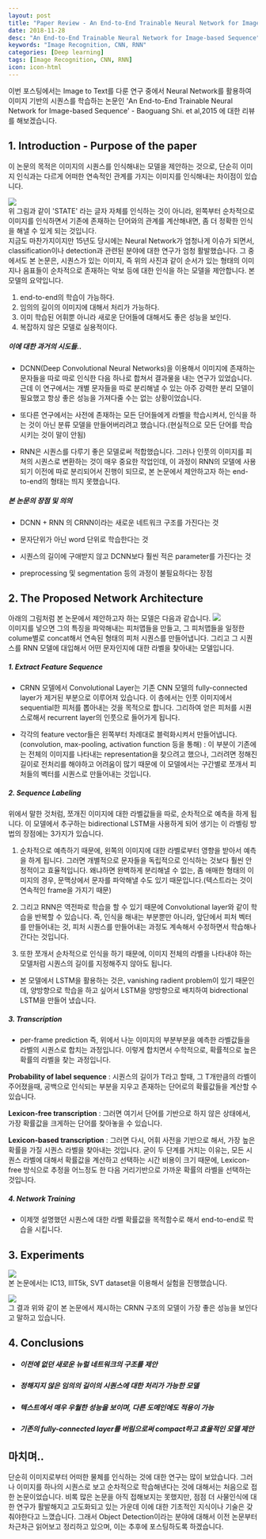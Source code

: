 ```yaml
---
layout: post
title: "Paper Review - An End-to-End Trainable Neural Network for Image-based Sequence"
date: 2018-11-28 
desc: "An End-to-End Trainable Neural Network for Image-based Sequence"
keywords: "Image Recognition, CNN, RNN"
categories: [Deep learning]
tags: [Image Recognition, CNN, RNN]
icon: icon-html
---
```


이번 포스팅에서는 Image to Text를 다룬 연구 중에서 Neural Network를 활용하여 이미지 기반의 시퀀스를 학습하는 논문인 'An End-to-End Trainable Neural Network for Image-based Sequence' - Baoguang Shi. et al,2015 에 대한 리뷰를 해보겠습니다. 



## 1. Introduction - Purpose of the paper
>  
이 논문의 목적은 이미지의 시퀀스를 인식해내는 모델을 제안하는 것으로, 단순히 이미지 인식과는 다르게 어떠한 연속적인 관계를 가지는 이미지를 인식해내는 차이점이 있습니다.  

![](https://i.imgur.com/kWto1AV.png)  
 위 그림과 같이 'STATE' 라는 글자 자체를 인식하는 것이 아니라, 왼쪽부터 순차적으로 이미지를 인식하면서 기존에 존재하는 단어와의 관계를 계산해내면, 좀 더 정확한 인식을 해낼 수 있게 되는 것입니다.  
 지금도 마찬가지이지만 15년도 당시에는 Neural Network가 엄청나게 이슈가 되면서, classification이나 detection과 관련된 분야에 대한 연구가 엄청 활발했습니다. 그 중에서도 본 논문은, 시퀀스가 있는 이미지, 즉 위의 사진과 같이 순서가 있는 형태의 이미지나 음표들이 순차적으로 존재하는 악보 등에 대한 인식을 하는 모델을 제안합니다. 본 모델의 요약입니다.
1. end-to-end의 학습이 가능하다.
2. 임의의 길이의 이미지에 대해서 처리가 가능하다.
3. 이미 학습된 어휘뿐 아니라 새로운 단어들에 대해서도 좋은 성능을 보인다.
4. 복잡하지 않은 모델로 실용적이다.

 
##### 이에 대한 과거의 시도들..  
 - DCNN(Deep Convolutional Neural Networks)을 이용해서 이미지에 존재하는 문자들을 따로 따로 인식한 다음 하나로 합쳐서 결과물을 내는 연구가 있었습니다. 근데 이 연구에서는 개별 문자들을 따로 분리해낼 수 있는 아주 강력한 분리 모델이 필요했고 항상 좋은 성능을 가져다줄 수는 없는 상황이었습니다.   
 
 - 또다른 연구에서는 사전에 존재하는 모든 단어들에게 라벨을 학습시켜서, 인식을 하는 것이 아닌 분류 모델을 만들어버리려고 했습니다.(현실적으로 모든 단어를 학습시키는 것이 말이 안됨)  
 - RNN은 시퀀스를 다루기 좋은 모델로써 적합했습니다. 그러나 인풋의 이미지를 피쳐의 시퀀스로 변환하는 것이 매우 중요한 작업인데, 이 과정이 RNN의 모델에 사용되기 이전에 따로 분리되어서 진행이 되므로, 본 논문에서 제안하고자 하는 end-to-end의 형태는 띄지 못했습니다.
  
  
  
##### 본 논문의 장점 및 의의
 - DCNN + RNN 의 CRNN이라는 새로운 네트워크 구조를 가진다는 것
 
 - 문자단위가 아닌 word 단위로 학습한다는 것
 - 시퀀스의 길이에 구애받지 않고 DCNN보다 훨씬 적은 parameter를 가진다는 것 
 
 - preprocessing 및 segmentation 등의 과정이 불필요하다는 장점

 
## 2. The Proposed Network Architecture 
>  
아래의 그림처럼 본 논문에서 제안하고자 하는 모델은 다음과 같습니다. 
![](https://i.imgur.com/VRkBRoB.png)   
이미지를 넣으면 그의 특징을 파악해내는 피처맵들을 만들고, 그 피처맵들을 일정한 colume별로 concat해서 연속된 형태의 피처 시퀀스를 만들어냅니다. 그리고 그 시퀀스를 RNN 모델에 대입해서 어떤 문자인지에 대한 라벨을 찾아내는 모델입니다.


##### 1. Extract Feature Sequence
- CRNN 모델에서 Convolutional Layer는 기존 CNN 모델의 fully-connected layer가 제거된 부분으로 이루어져 있습니다. 이 층에서는 인풋 이미지에서 sequential한 피처를 뽑아내는 것을 목적으로 합니다. 그리하여 얻은 피처를 시퀀스로해서 recurrent layer의 인풋으로 들어가게 됩니다.

- 각각의 feature vector들은 왼쪽부터 차례대로 블럭화시켜서 만들어냅니다.(convolution, max-pooling, activation function 등을 통해) : 이 부분이 기존에는 전체의 이미지를 나타내는 representation을 찾으려고 했으나, 그러려면 정해진 길이로 전처리를 해야하고 어려움이 많기 때문에 이 모델에서는 구간별로 쪼개서 피처들의 벡터를 시퀀스로 만들어내는 것입니다.

##### 2. Sequence Labeling 
위에서 말한 것처럼, 쪼개진 이미지에 대한 라벨값들을 따로, 순차적으로 예측을 하게 됩니다. 이 모델에서 추구하는 bidirectional LSTM을 사용하게 되어 생기는 이 라벨링 방법의 장점에는 3가지가 있습니다.

1. 순차적으로 예측하기 때문에, 왼쪽의 이미지에 대한 라벨로부터 영향을 받아서 예측을 하게 됩니다. 그러면 개별적으로 문자들을 독립적으로 인식하는 것보다 훨씬 안정적이고 효율적입니다. 왜냐하면 완벽하게 분리해낼 수 없는, 좀 애매한 형태의 이미지의 경우, 문맥상에서 문자를 파악해낼 수도 있기 때문입니다.(텍스트라는 것이 연속적인 frame을 가지기 때문)

2. 그리고 RNN은 역전파로 학습을 할 수 있기 때문에 Convolutional layer와 같이 학습을 반복할 수 있습니다. 즉, 인식을 해내는 부분뿐만 아니라, 앞단에서 피처 벡터를 만들어내는 것, 피처 시퀀스를 만들어내는 과정도 계속해서 수정하면서 학습해나간다는 것입니다.

3. 또한 쪼개서 순차적으로 인식을 하기 때문에, 이미지 전체의 라벨을 나타내야 하는 모델처럼 시퀀스의 길이를 지정해주지 않아도 됩니다.

- 본 모델에서 LSTM을 활용하는 것은, vanishing radient problem이 있기 때문인데, 양방향으로 학습을 하고 싶어서 LSTM을 양방향으로 배치하여 bidrectional LSTM을 만들어 냈습니다.


##### 3. Transcription
- per-frame prediction 즉, 위에서 나눈 이미지의 부분부분을 예측한 라벨값들을 라벨의 시퀀스로 합치는 과정입니다. 이렇게 합치면서 수학적으로, 확률적으로 높은 확률의 라벨을 찾는 과정입니다.

**Probability of label sequence** : 시퀀스의 길이가 T라고 할때, 그 T개만큼의 라벨이 주어졌을때, 공백으로 인식되는 부분을 지우고 존재하는 단어로의 확률값들을 계산할 수 있습니다. 

**Lexicon-free transcription** : 그러면 여기서 단어를 기반으로 하지 않은 상태에서, 가장 확률값을 크게하는 단어를 찾아놓을 수 있습니다.

**Lexicon-based transcription** : 그러면 다시, 어휘 사전을 기반으로 해서, 가장 높은 확률을 가질 시퀀스 라벨을 찾아내는 것입니다. 굳이 두 단계를 거치는 이유는, 모든 시퀀스 라벨에 대해서 확률값을 계산하고 선택하는 시간 비용이 크기 때문에, Lexicon-free 방식으로 추정을 어느정도 한 다음 거리기반으로 가까운 확률의 라벨을 선택하는 것입니다.

##### 4. Network Training
- 이제껏 설명했던 시퀀스에 대한 라벨 확률값을 목적함수로 해서 end-to-end로 학습을 시킵니다.

## 3. Experiments


![](https://i.imgur.com/3C6BCwt.png)  
본 논문에서는 IC13, IIIT5k, SVT dataset을 이용해서 실험을 진행했습니다.
 
![](https://i.imgur.com/xBKMZHK.png)  
그 결과 위와 같이 본 논문에서 제시하는 CRNN 구조의 모델이 가장 좋은 성능을 보인다고 말하고 있습니다.







## 4. Conclusions

- ##### 이전에 없던 새로운 뉴럴 네트워크의 구조를 제안
- ##### 정해지지 않은 임의의 길이의 시퀀스에 대한 처리가 가능한 모델
- ##### 텍스트에서 매우 우월한 성능을 보이며, 다른 도메인에도 적용이 가능
- ##### 기존의 fully-connected layer를 버림으로써 compact하고 효율적인 모델 제안


## 마치며..

단순히 이미지로부터 어떠한 물체를 인식하는 것에 대한 연구는 많이 보았습니다. 그러나 이미지를 하나의 시퀀스로 보고 순차적으로 학습해낸다는 것에 대해서는 처음으로 접한 논문이었습니다. 비록 많은 논문을 아직 접해보지는 못했지만, 점점 더 사물인식에 대한 연구가 활발해지고 고도화되고 있는 가운데 이에 대한 기초적인 지식이나 기술은 갖춰야한다고 느꼈습니다. 그래서 Object Detection이라는 분야에 대해서 이전 논문부터 차근차근 읽어보고 정리하고 있으며, 이는 추후에 포스팅하도록 하겠습니다.
